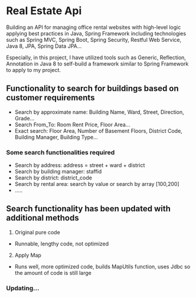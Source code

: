 # Real Estate Api
Building an API for managing office rental websites with high-level logic applying best practices in Java, Spring Framework including technologies such as Spring MVC, Spring Boot, Spring Security, Restful Web Service, Java 8, JPA, Spring Data JPA...

Especially, in this project, I have utilized tools such as Generic, Reflection, Annotation in Java 8 to self-build a framework similar to Spring Framework to apply to my project.
## Functionality to search for buildings based on customer requirements
- Search by approximate name: Building Name, Ward, Street, Direction, Grade...
- Search From_To: Room Rent Price, Floor Area...
- Exact search: Floor Area, Number of Basement Floors, District Code, Building Manager, Building Type...

### Some search functionalities required
- Search by address: address = street + ward + district
- Search by building manager: staffid
- Search by district: district_code
- Search by rental area: search by value or search by array [100,200]
- .....

## Search functionality has been updated with additional methods
1. Original pure code
- Runnable, lengthy code, not optimized
2. Apply Map
- Runs well, more optimized code, builds MapUtils function, uses Jdbc so the amount of code is still large
### Updating...
